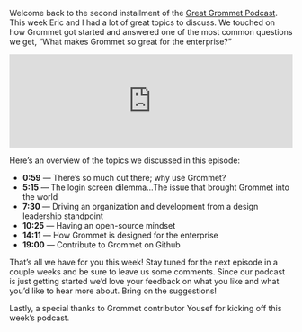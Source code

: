 Welcome back to the second installment of the [Great Grommet Podcast](https://blog.grommet.io/post/2016/02/10/welcome-to-the-first-ever-great-grommet-podcast). This week Eric and I had a lot of great topics to discuss. We touched on how Grommet got started and answered one of the most common questions we get, “What makes Grommet so great for the enterprise?”

<iframe width="100%" height="166" scrolling="no" frameborder="no" src="https://w.soundcloud.com/player/?url=https%3A//api.soundcloud.com/tracks/248366699&amp;color=ff5500&amp;auto_play=false&amp;hide_related=false&amp;show_comments=true&amp;show_user=true&amp;show_reposts=false"></iframe>

Here’s an overview of the topics we discussed in this episode:

* **0:59** — There’s so much out there; why use Grommet?
* **5:15** — The login screen dilemma…The issue that brought Grommet into the world
* **7:30** — Driving an organization and development from a design leadership standpoint
* **10:25** — Having an open-source mindset
* **14:11** — How Grommet is designed for the enterprise
* **19:00** — Contribute to Grommet on Github

That’s all we have for you this week! Stay tuned for the next episode in a couple weeks and be sure to leave us some comments. Since our podcast is just getting started we’d love your feedback on what you like and what you’d like to hear more about. Bring on the suggestions!

Lastly, a special thanks to Grommet contributor Yousef for kicking off this week’s podcast.
